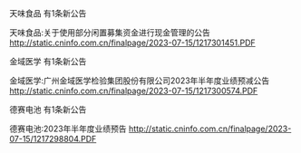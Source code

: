 天味食品 有1条新公告 

天味食品:关于使用部分闲置募集资金进行现金管理的公告 http://static.cninfo.com.cn/finalpage/2023-07-15/1217301451.PDF 

金域医学 有1条新公告 

金域医学:广州金域医学检验集团股份有限公司2023年半年度业绩预减公告 http://static.cninfo.com.cn/finalpage/2023-07-15/1217300574.PDF 

德赛电池 有1条新公告 

德赛电池:2023年半年度业绩预告 http://static.cninfo.com.cn/finalpage/2023-07-15/1217298804.PDF 

